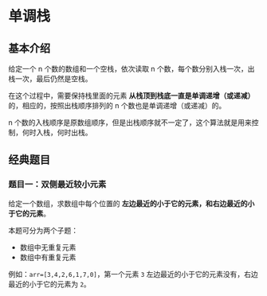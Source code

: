 # 单调栈

## 基本介绍

给定一个 n 个数的数组和一个空栈，依次读取 n 个数，每个数分别入栈一次，出栈一次，最后仍然是空栈。

在这个过程中，需要保持栈里面的元素 **从栈顶到栈底一直是单调递增（或递减）** 的，相应的，按照出栈顺序排列的 n 个数也是单调递增（或递减）的。

n 个数的入栈顺序是原数组顺序，但是出栈顺序就不一定了，这个算法就是用来控制，何时入栈，何时出栈。

## 经典题目

### 题目一：双侧最近较小元素

给定一个数组，求数组中每个位置的 **左边最近的小于它的元素，和右边最近的小于它的元素**。

本题可分为两个子题：

- 数组中无重复元素
- 数组中有重复元素

例如：`arr=[3,4,2,6,1,7,0]`，第一个元素 `3` 左边最近的小于它的元素没有，右边最近的小于它的元素为 `2`。

